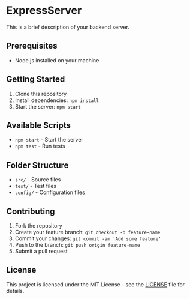 # ExpressServer

This is a brief description of your backend server.

## Prerequisites

- Node.js installed on your machine

## Getting Started

1. Clone this repository
2. Install dependencies: `npm install`
3. Start the server: `npm start`

## Available Scripts

- `npm start` - Start the server
- `npm test` - Run tests

## Folder Structure

- `src/` - Source files
- `test/` - Test files
- `config/` - Configuration files

## Contributing

1. Fork the repository
2. Create your feature branch: `git checkout -b feature-name`
3. Commit your changes: `git commit -am 'Add some feature'`
4. Push to the branch: `git push origin feature-name`
5. Submit a pull request

## License

This project is licensed under the MIT License - see the [LICENSE](LICENSE) file for details.
